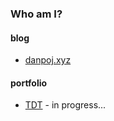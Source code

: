 ### Who am I?

#### blog
- [danpoj.xyz](https://danpoj.xyz)

#### portfolio
- [TDT](https://github.com/ToDoTogether-TDT) - in progress...
